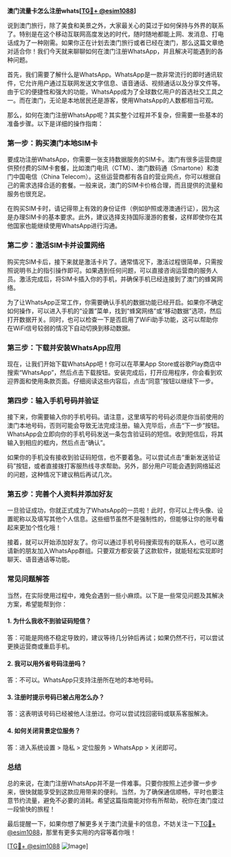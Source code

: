 **澳门流量卡怎么注册whats[[TG💪+ @esim1088](https://t.me/s/esim1088)]**

说到澳门旅行，除了美食和美景之外，大家最关心的莫过于如何保持与外界的联系了。特别是在这个移动互联网高度发达的时代，随时随地都能上网、发消息、打电话成为了一种刚需。如果你正在计划去澳门旅行或者已经在澳门，那么这篇文章绝对适合你！我们今天就来聊聊如何在澳门注册WhatsApp，并且解决可能遇到的各种问题。

首先，我们需要了解什么是WhatsApp。WhatsApp是一款非常流行的即时通讯软件，它允许用户通过互联网发送文字信息、语音通话、视频通话以及分享文件等。由于它的便捷性和强大的功能，WhatsApp成为了全球数亿用户的首选社交工具之一。而在澳门，无论是本地居民还是游客，使用WhatsApp的人数都相当可观。

那么，如何在澳门注册WhatsApp呢？其实整个过程并不复杂，但需要一些基本的准备步骤。以下是详细的操作指南：

### 第一步：购买澳门本地SIM卡

要成功注册WhatsApp，你需要一张支持数据服务的SIM卡。澳门有很多运营商提供预付费的SIM卡套餐，比如澳门电讯（CTM）、澳门数码通（Smartone）和澳门中国电信（China Telecom）。这些运营商都有各自的营业网点，你可以根据自己的需求选择合适的套餐。一般来说，澳门的SIM卡价格合理，而且提供的流量和服务也很充足。

在购买SIM卡时，请记得带上有效的身份证件（例如护照或港澳通行证），因为这是办理SIM卡的基本要求。此外，建议选择支持国际漫游的套餐，这样即使你在其他国家也能继续使用WhatsApp进行沟通。

### 第二步：激活SIM卡并设置网络

购买完SIM卡后，接下来就是激活卡片了。通常情况下，激活过程很简单，只需按照说明书上的指引操作即可。如果遇到任何问题，可以直接咨询运营商的服务人员。激活完成后，将SIM卡插入你的手机，并确保手机已经连接到了澳门的蜂窝网络。

为了让WhatsApp正常工作，你需要确认手机的数据功能已经开启。如果你不确定如何操作，可以进入手机的“设置”菜单，找到“蜂窝网络”或“移动数据”选项，然后打开数据开关。同时，也可以检查一下是否启用了WiFi助手功能，这可以帮助你在WiFi信号较弱的情况下自动切换到移动数据。

### 第三步：下载并安装WhatsApp应用

现在，让我们开始下载WhatsApp吧！你可以在苹果App Store或谷歌Play商店中搜索“WhatsApp”，然后点击下载按钮。安装完成后，打开应用程序，你会看到欢迎界面和使用条款页面。仔细阅读这些内容后，点击“同意”按钮以继续下一步。

### 第四步：输入手机号码并验证

接下来，你需要输入你的手机号码。请注意，这里填写的号码必须是你当前使用的澳门本地号码，否则可能会导致无法完成注册。输入完毕后，点击“下一步”按钮。WhatsApp会立即向你的手机号码发送一条包含验证码的短信。收到短信后，将其输入到相应的框内，然后点击“确认”。

如果你的手机没有接收到验证码短信，也不要着急。可以尝试点击“重新发送验证码”按钮，或者直接拨打客服热线寻求帮助。另外，部分用户可能会遇到网络延迟的问题，这种情况下建议稍后再试几次。

### 第五步：完善个人资料并添加好友

一旦验证成功，你就正式成为了WhatsApp的一员啦！此时，你可以上传头像、设置昵称以及填写其他个人信息。这些细节虽然不是强制性的，但能够让你的账号看起来更加个性化哦！

接着，就可以开始添加好友了。你可以通过手机号码搜索现有的联系人，也可以邀请新的朋友加入WhatsApp群组。只要双方都安装了这款软件，就能轻松实现即时聊天、语音通话等功能。

### 常见问题解答

当然，在实际使用过程中，难免会遇到一些小麻烦。以下是一些常见问题及其解决方案，希望能帮到你：

#### 1. 为什么我收不到验证码短信？
答：可能是网络不稳定导致的，建议等待几分钟后再试；如果仍然不行，可以尝试更换运营商或重启手机。

#### 2. 我可以用外省号码注册吗？
答：不可以。WhatsApp只支持注册所在地的本地号码。

#### 3. 注册时提示号码已被占用怎么办？
答：这表明该号码已经被他人注册过。你可以尝试找回密码或联系客服解决。

#### 4. 如何关闭背景定位服务？
答：进入系统设置 > 隐私 > 定位服务 > WhatsApp > 关闭即可。

### 总结

总的来说，在澳门注册WhatsApp并不是一件难事。只要你按照上述步骤一步步来，很快就能享受到这款应用带来的便利。当然，为了确保通信顺畅，平时也要注意节约流量，避免不必要的消耗。希望这篇指南能对你有所帮助，祝你在澳门度过一段愉快的旅程！

最后提醒一下，如果你想了解更多关于澳门流量卡的信息，不妨关注一下[TG💪+ @esim1088](https://t.me/s/esim1088)，那里有更多实用的内容等着你哦！

[[TG💪+ @esim1088](https://t.me/s/esim1088) ![Image](https://i.postimg.cc/4NQfJmqS/Snipaste-2025-05-13-00-14-12.png)]